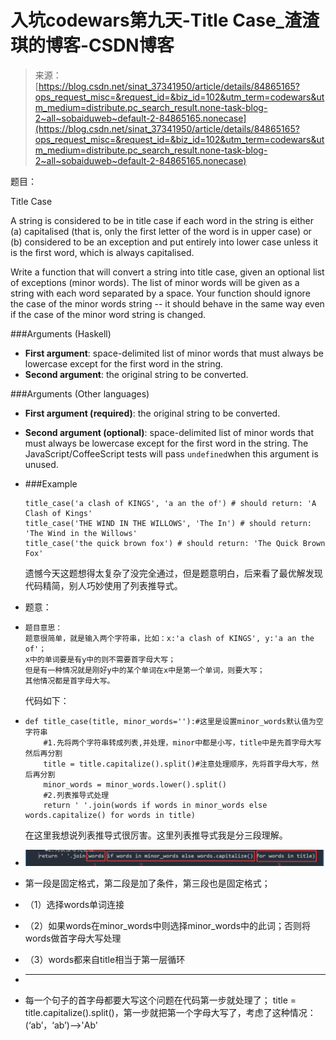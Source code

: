 <!--yml
category: codewars
date: 2022-08-13 11:43:19
-->

# 入坑codewars第九天-Title Case_渣渣琪的博客-CSDN博客

> 来源：[https://blog.csdn.net/sinat_37341950/article/details/84865165?ops_request_misc=&request_id=&biz_id=102&utm_term=codewars&utm_medium=distribute.pc_search_result.none-task-blog-2~all~sobaiduweb~default-2-84865165.nonecase](https://blog.csdn.net/sinat_37341950/article/details/84865165?ops_request_misc=&request_id=&biz_id=102&utm_term=codewars&utm_medium=distribute.pc_search_result.none-task-blog-2~all~sobaiduweb~default-2-84865165.nonecase)

题目：

Title Case

A string is considered to be in title case if each word in the string is either (a) capitalised (that is, only the first letter of the word is in upper case) or (b) considered to be an exception and put entirely into lower case unless it is the first word, which is always capitalised.

Write a function that will convert a string into title case, given an optional list of exceptions (minor words). The list of minor words will be given as a string with each word separated by a space. Your function should ignore the case of the minor words string -- it should behave in the same way even if the case of the minor word string is changed.

###Arguments (Haskell)

*   **First argument**: space-delimited list of minor words that must always be lowercase except for the first word in the string.
*   **Second argument**: the original string to be converted.

###Arguments (Other languages)

*   **First argument (required)**: the original string to be converted.
*   **Second argument (optional)**: space-delimited list of minor words that must always be lowercase except for the first word in the string. The JavaScript/CoffeeScript tests will pass `undefined`when this argument is unused.
*   ###Example

    ```
    title_case('a clash of KINGS', 'a an the of') # should return: 'A Clash of Kings'
    title_case('THE WIND IN THE WILLOWS', 'The In') # should return: 'The Wind in the Willows'
    title_case('the quick brown fox') # should return: 'The Quick Brown Fox' 
    ```

    遗憾今天这题想得太复杂了没完全通过，但是题意明白，后来看了最优解发现代码精简，别人巧妙使用了列表推导式。

*   题意：

*   ```
    题目意思：
    题意很简单，就是输入两个字符串，比如：x:'a clash of KINGS', y:'a an the of'；
    x中的单词要是有y中的则不需要首字母大写；
    但是有一种情况就是刚好y中的某个单词在x中是第一个单词，则要大写；
    其他情况都是首字母大写。
    ```

    代码如下：

*   ```
    def title_case(title, minor_words=''):#这里是设置minor_words默认值为空字符串
        #1.先将两个字符串转成列表,并处理，minor中都是小写，title中是先首字母大写然后再分割
        title = title.capitalize().split()#注意处理顺序，先将首字母大写，然后再分割
        minor_words = minor_words.lower().split()
        #2.列表推导式处理
        return ' '.join(words if words in minor_words else words.capitalize() for words in title) 
    ```

    在这里我想说列表推导式很厉害。这里列表推导式我是分三段理解。

*   ![](img/a4c22d9b266fdbf82b9acdee6c5e7d45.png)

*   第一段是固定格式，第二段是加了条件，第三段也是固定格式；

*   （1）选择words单词连接

*   （2）如果words在minor_words中则选择minor_words中的此词；否则将words做首字母大写处理

*   （3）words都来自title相当于第一层循环

*   ---------------------------------------------------------------

*   每一个句子的首字母都要大写这个问题在代码第一步就处理了； title = title.capitalize().split()，第一步就把第一个字母大写了，考虑了这种情况：(‘ab’，‘ab’)——>'Ab'